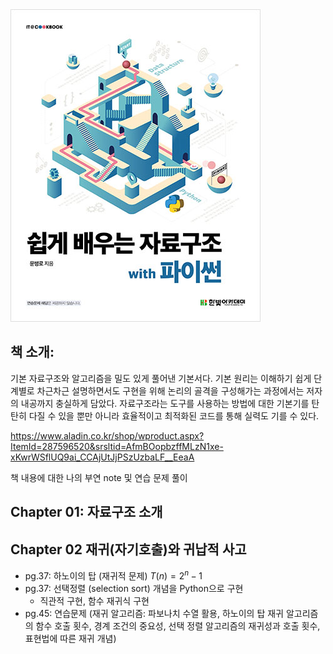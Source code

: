 <img src = "images\DataStructure_Moon.jpg">

## 책 소개: 
기본 자료구조와 알고리즘을 밀도 있게 풀어낸 기본서다. 기본 원리는 이해하기 쉽게 단계별로 차근차근 설명하면서도 구현을 위해 논리의 골격을 구성해가는 과정에서는 저자의 내공까지 충실하게 담았다. 자료구조라는 도구를 사용하는 방법에 대한 기본기를 탄탄히 다질 수 있을 뿐만 아니라 효율적이고 최적화된 코드를 통해 실력도 기를 수 있다.

https://www.aladin.co.kr/shop/wproduct.aspx?ItemId=287596520&srsltid=AfmBOopbzffMLzN1xe-xKwrWSflUQ9ai_CCAjUtJjPSzUzbaLF__EeaA

책 내용에 대한 나의 부연 note 및 연습 문제 풀이 

## Chapter 01: 자료구조 소개 

## Chapter 02 재귀(자기호출)와 귀납적 사고
- pg.37: 하노이의 탑 (재귀적 문제) $T(n) = 2^n - 1$ 
- pg.37: 선택정렬 (selection sort) 개념을 Python으로 구현 
  - 직관적 구현, 함수 재귀식 구현
- pg.45: 연습문제 (재귀 알고리즘: 파보나치 수열 활용, 하노이의 탑 재귀 알고리즘의 함수 호출 횟수, 경계 조건의 중요성, 선택 정렬 알고리즘의 재귀성과 호출 횟수, 표현법에 따른 재귀 개념) 